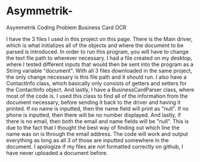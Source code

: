 # Asymmetrik-
Asymmetrik Coding Problem
Business Card OCR


  I have the 3 files I used in this project on this page. There is the Main driver, which is what initializes all of the objects and where the document to be parsed is introduced. In order to run this program, you will have to change the text file path to wherever necessary. I had a file created on my desktop, where I tested different inputs that would then be sent into the program as a String variable "document". With all 3 files downloaded in the same project, the only change necessary is this file path and it should run. I also have a ContactInfo class, which basically only consists of getters and setters for the ContactInfo object. And lastly, I have a BusinessCardParser class, where most of the code is. I used this class to find all of the information from the document necessary, before sending it back to the driver and having it printed.
   If no name is inputted, then the name field will print as "null". If no phone is inputted, then there will be no number displayed. And lastly, if there is no email, then both the email and name fields will be "null". This is due to the fact that I thought the best way of finding out which line the name was on is through the email address. The code will work and output everything as long as all 3 of those are inputted somewhere in the document. 
   I apologize if my files are not formatted correctly on github, I have never uploaded a document before. 
